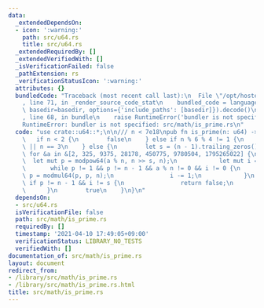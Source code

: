 ```yaml
---
data:
  _extendedDependsOn:
  - icon: ':warning:'
    path: src/u64.rs
    title: src/u64.rs
  _extendedRequiredBy: []
  _extendedVerifiedWith: []
  _isVerificationFailed: false
  _pathExtension: rs
  _verificationStatusIcon: ':warning:'
  attributes: {}
  bundledCode: "Traceback (most recent call last):\n  File \"/opt/hostedtoolcache/Python/3.9.5/x64/lib/python3.9/site-packages/onlinejudge_verify/documentation/build.py\"\
    , line 71, in _render_source_code_stat\n    bundled_code = language.bundle(stat.path,\
    \ basedir=basedir, options={'include_paths': [basedir]}).decode()\n  File \"/opt/hostedtoolcache/Python/3.9.5/x64/lib/python3.9/site-packages/onlinejudge_verify/languages/user_defined.py\"\
    , line 68, in bundle\n    raise RuntimeError('bundler is not specified: {}'.format(path.as_posix()))\n\
    RuntimeError: bundler is not specified: src/math/is_prime.rs\n"
  code: "use crate::u64::*;\n\n/// n < 7e18\npub fn is_prime(n: u64) -> bool {\n \
    \   if n < 2 {\n        false\n    } else if n % 6 % 4 != 1 {\n        n == 2\
    \ || n == 3\n    } else {\n        let s = (n - 1).trailing_zeros();\n       \
    \ for &a in &[2, 325, 9375, 28178, 450775, 9780504, 1795265022] {\n          \
    \  let mut p = modpow64(a % n, n >> s, n);\n            let mut i = s;\n     \
    \       while p != 1 && p != n - 1 && a % n != 0 && i != 0 {\n               \
    \ p = modmul64(p, p, n);\n                i -= 1;\n            }\n           \
    \ if p != n - 1 && i != s {\n                return false;\n            }\n  \
    \      }\n        true\n    }\n}\n"
  dependsOn:
  - src/u64.rs
  isVerificationFile: false
  path: src/math/is_prime.rs
  requiredBy: []
  timestamp: '2021-04-10 17:49:05+09:00'
  verificationStatus: LIBRARY_NO_TESTS
  verifiedWith: []
documentation_of: src/math/is_prime.rs
layout: document
redirect_from:
- /library/src/math/is_prime.rs
- /library/src/math/is_prime.rs.html
title: src/math/is_prime.rs
---
```

